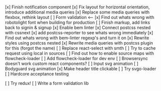 [x] Finish notification component
[x] Fix layout for horizontal orientation, introduce additional media queries
[x] Replace some media queries with flexbox, rethink layout
[ ] Form validation <--
[x] Find out whats wrong with robotolight font when building for production
[ ] Finish markup, add links back to signin & signup
[x] Enable bem linter
[x] Connect postcss nested with cssnext
[x] add postcss-reporter to see whats wrong immediately
[x] Find out whats wrong with bem-linter regexp's and turn it on
[x] Rewrite styles using postcss nested
[x] Rewrite media queries with postcss plugin for this (forgot the name)
[ ] Replace react-select with smth
[ ] Try to cache request using local in sources
[ ] Find out how to enable source maps with flowcheck-loader
[ ] Add flowcheck-loader for dev env
[ ] Browsersync doesn't work custom react components?
[ ] Input svg animation
[ ] Bodyguard svg animation
[x] Make header title clickable
[ ] Try svgo-loader
[ ] Hardcore acceptance testing

[ ] Try redux!
[ ] Write a form validation lib
